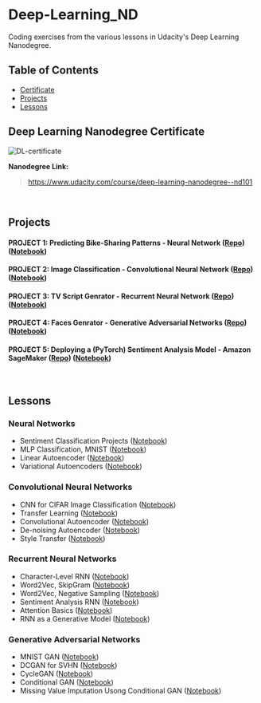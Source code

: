# Deep-Learning_ND
Coding exercises from the various lessons in Udacity's Deep Learning Nanodegree.

## Table of Contents

* [Certificate](#deep-learning-nanodegree-certificate)
* [Projects](#Projects)
* [Lessons](#Lessons)



## Deep Learning Nanodegree Certificate

![DL-certificate](https://user-images.githubusercontent.com/57719752/138567992-2fb43f62-346b-4150-a174-220e1a65351b.png)

 **Nanodegree Link:**
> https://www.udacity.com/course/deep-learning-nanodegree--nd101

<br>

## Projects
#### **PROJECT 1: Predicting Bike-Sharing Patterns - Neural Network** ([Repo](https://github.com/Adham-M/Deep-Learning_ND/tree/main/Neural%20Networks/%23%20Predicting%20Bike-Sharing%20Patterns%20-%20NN%20Project)) ([Notebook](https://github.com/Adham-M/Deep-Learning_ND/blob/main/Neural%20Networks/%23%20Predicting%20Bike-Sharing%20Patterns%20-%20NN%20Project/Predicting_bike_sharing_data.ipynb)) 
#### **PROJECT 2: Image Classification - Convolutional Neural Network** ([Repo](https://github.com/Adham-M/Deep-Learning_ND/blob/main/Convolutional%20Neural%20Networks/%23%20Landmark%20Classifier%20-%20CNN%20Project)) ([Notebook](https://github.com/Adham-M/Deep-Learning_ND/blob/main/Convolutional%20Neural%20Networks/%23%20Landmark%20Classifier%20-%20CNN%20Project/landmark.ipynb)) 
#### **PROJECT 3: TV Script Genrator - Recurrent Neural Network** ([Repo](https://github.com/Adham-M/Deep-Learning_ND/tree/main/Recurrent%20Neural%20Networks/%23%20TV%20Script%20Genrator%20-%20RNN%20Project)) ([Notebook](https://github.com/Adham-M/Deep-Learning_ND/blob/main/Recurrent%20Neural%20Networks/%23%20TV%20Script%20Genrator%20-%20RNN%20Project/dlnd_tv_script_generation.ipynb)) 
#### **PROJECT 4: Faces Genrator - Generative Adversarial Networks** ([Repo](https://github.com/Adham-M/Deep-Learning_ND/blob/main/Generative%20Adversarial%20Networks/%23%20Face%20Generation%20-%20GAN%20Project)) ([Notebook](https://github.com/Adham-M/Deep-Learning_ND/blob/main/Generative%20Adversarial%20Networks/%23%20Face%20Generation%20-%20GAN%20Project/dlnd_face_generation.ipynb)) 
#### **PROJECT 5: Deploying a (PyTorch) Sentiment Analysis Model - Amazon SageMaker** ([Repo](https://github.com/Adham-M/Deep-Learning_ND/tree/main/Deploying%20a%20Sentiment%20Analysis%20Model)) ([Notebook](https://github.com/Adham-M/Deep-Learning_ND/blob/main/Deploying%20a%20Sentiment%20Analysis%20Model/SageMaker%20Project.ipynb)) 

<br>

## Lessons

### Neural Networks
* Sentiment Classification Projects ([Notebook](https://github.com/Adham-M/Deep-Learning_ND/blob/main/Neural%20Networks/Sentiment%20Classification%20Projects/Sentiment_Classification_Projects.ipynb)) 
* MLP Classification, MNIST ([Notebook](https://github.com/Adham-M/Deep-Learning_ND/blob/main/Neural%20Networks/MLP%20Classification%2C%20MNIST/mnist_mlp_exercise.ipynb)) 
* Linear Autoencoder ([Notebook](https://github.com/Adham-M/Deep-Learning_ND/blob/main/Neural%20Networks/Linear%20Autoencoder/Simple_Autoencoder_Exercise.ipynb)) 
* Variational Autoencoders ([Notebook](https://github.com/Adham-M/Deep-Learning_ND/blob/main/Neural%20Networks/Variational%20Autoencoders/Variational%20Autoencoders%20on%20Poor%20Sevens.ipynb))

### Convolutional Neural Networks
* CNN for CIFAR Image Classification ([Notebook](https://github.com/Adham-M/Deep-Learning_ND/blob/main/Convolutional%20Neural%20Networks/CNN%20for%20CIFAR%20Image%20Classification/cifar10_cnn_exercise.ipynb))
* Transfer Learning ([Notebook](https://github.com/Adham-M/Deep-Learning_ND/blob/main/Convolutional%20Neural%20Networks/Transfer%20Learning%2C%20on%20Flowers/Transfer_Learning_Exercise.ipynb))
* Convolutional Autoencoder ([Notebook](https://github.com/Adham-M/Deep-Learning_ND/blob/main/Convolutional%20Neural%20Networks/Convolutional%20Autoencoder/Convolutional_Autoencoder_Exercise.ipynb))
* De-noising Autoencoder ([Notebook](https://github.com/Adham-M/Deep-Learning_ND/blob/main/Convolutional%20Neural%20Networks/De-noising%20Autoencoder/Denoising_Autoencoder_Exercise.ipynb))
* Style Transfer ([Notebook](https://github.com/Adham-M/Deep-Learning_ND/blob/main/Convolutional%20Neural%20Networks/Style%20Transfer/Style_Transfer_Exercise.ipynb))

### Recurrent Neural Networks
* Character-Level RNN ([Notebook](https://github.com/Adham-M/Deep-Learning_ND/blob/main/Recurrent%20Neural%20Networks/Character-Level%20RNN/Character_Level_RNN_Exercise.ipynb))
* Word2Vec, SkipGram ([Notebook](https://github.com/Adham-M/Deep-Learning_ND/blob/main/Recurrent%20Neural%20Networks/Word2Vec/Skip_Grams_Exercise.ipynb))
* Word2Vec, Negative Sampling ([Notebook](https://github.com/Adham-M/Deep-Learning_ND/blob/main/Recurrent%20Neural%20Networks/Word2Vec/Negative_Sampling_Exercise.ipynb))
* Sentiment Analysis RNN ([Notebook](https://github.com/Adham-M/Deep-Learning_ND/blob/main/Recurrent%20Neural%20Networks/Sentiment%20Analysis%20RNN/Sentiment_RNN_Exercise.ipynb))
* Attention Basics ([Notebook](https://github.com/Adham-M/Deep-Learning_ND/blob/main/Recurrent%20Neural%20Networks/Attention%20Basics/Attention%20Basics.ipynb))
* RNN as a Generative Model ([Notebook](https://github.com/Adham-M/Deep-Learning_ND/blob/main/Recurrent%20Neural%20Networks/RNN%20as%20a%20Generative%20Model/RNNs%20as%20a%20generative%20model.ipynb))

### Generative Adversarial Networks
* MNIST GAN ([Notebook](https://github.com/Adham-M/Deep-Learning_ND/blob/main/Generative%20Adversarial%20Networks/MNIST%20GAN/MNIST_GAN_Exercise.ipynb))
* DCGAN for SVHN ([Notebook](https://github.com/Adham-M/Deep-Learning_ND/blob/main/Generative%20Adversarial%20Networks/DCGAN%2C%20for%20SVHN/DCGAN_Exercise.ipynb))
* CycleGAN ([Notebook](https://github.com/Adham-M/Deep-Learning_ND/blob/main/Generative%20Adversarial%20Networks/CycleGAN/CycleGAN_Exercise.ipynb))
* Conditional GAN ([Notebook](https://github.com/Adham-M/Deep-Learning_ND/blob/main/Generative%20Adversarial%20Networks/Conditional%20GANs/Conditional%20GAN.ipynb))
* Missing Value Imputation Usong Conditional GAN ([Notebook](https://github.com/Adham-M/Deep-Learning_ND/blob/main/Generative%20Adversarial%20Networks/Conditional%20GANs/Missing%20Value%20Imputation%20Usong%20Conditional%20GAN.ipynb))
